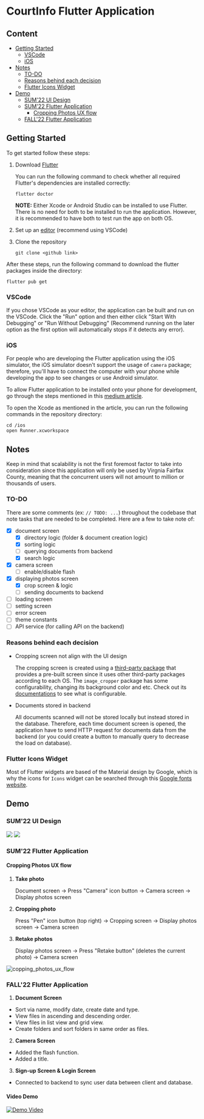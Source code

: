 <h1>CourtInfo Flutter Application </h1>

<h2> Content </h2>

- [Getting Started](#getting-started)
  - [VSCode](#vscode)
  - [iOS](#ios)
- [Notes](#notes)
  - [TO-DO](#to-do)
  - [Reasons behind each decision](#reasons-behind-each-decision)
  - [Flutter Icons Widget](#flutter-icons-widget)
- [Demo](#demo)
  - [SUM'22 UI Design](#sum22-ui-design)
  - [SUM'22 Flutter Application](#sum22-flutter-application)
    - [Cropping Photos UX flow](#cropping-photos-ux-flow)
  - [FALL'22 Flutter Application](#fall22-flutter-application)

## Getting Started
To get started follow these steps:
1. Download [Flutter](https://docs.flutter.dev/get-started/install)
   
   You can run the following command to check whether all required Flutter's dependencies are installed correctly:
   ```
   flutter doctor
   ```
   <b>NOTE:</b> Either Xcode or Android Studio can be installed to use Flutter. There is no need for both to be installed to run the application. However, it is recommended to have both to test run the app on both OS.
2. Set up an [editor](https://docs.flutter.dev/get-started/editor?tab=vscode) (recommend using VSCode)
3. Clone the repository
    ```
    git clone <github link>
    ```

After these steps, run the following command to download the flutter packages inside the directory:
```
flutter pub get
```

### VSCode
If you chose VSCode as your editor, the application can be built and run on the VSCode. Click the "Run" option and then either click "Start With Debugging" or "Run Without Debugging" (Recommend running on the later option as the first option will automatically stops if it detects any error).

### iOS
For people who are developing the Flutter application using the iOS simulator, the iOS simulator doesn't support the usage of `camera` package; therefore, you'll have to connect the computer with your phone while developing the app to see changes or use Android simulator. 

To allow Flutter application to be installed onto your phone for development, go through the steps mentioned in this [medium article](https://medium.com/front-end-weekly/how-to-test-your-flutter-ios-app-on-your-ios-device-75924bfd75a8).

To open the Xcode as mentioned in the article, you can run the following commands in the repository directory:
```
cd /ios
open Runner.xcworkspace
```

## Notes
Keep in mind that scalability is not the first foremost factor to take into consideration since this application will only be used by Virgnia Fairfax County, meaning that the concurrent users will not amount to million or thousands of users.
### TO-DO
There are some comments (ex: `// TODO: ...`) throughout the codebase that note tasks that are needed to be completed. Here are a few to take note of: 

- [x] document screen
  - [x] directory logic (folder & document creation logic)
  - [x] sorting logic
  - [ ] querying documents from backend
  - [x] search logic
- [x] camera screen
  - [ ] enable/disable flash
- [x] displaying photos screen
  - [x] crop screen & logic
  - [ ] sending documents to backend
- [ ] loading screen
- [ ] setting screen
- [ ] error screen
- [ ] theme constants
- [ ] API service (for calling API on the backend)

### Reasons behind each decision
- Cropping screen not align with the UI design

    The cropping screen is created using a [third-party package](https://pub.dev/packages/image_cropper) that provides a pre-built screen since it uses other third-party packages according to each OS. The `image_cropper` package has some configurability, changing its background color and etc. Check out its [documentations](https://pub.dev/packages/image_cropper#customization) to see what is configurable.
- Documents stored in backend
    
    All documents scanned will not be stored locally but instead stored in the database. Therefore, each time document screen is opened, the application have to send HTTP request for documents data from the backend (or you could create a button to manually query to decrease the load on database).

### Flutter Icons Widget

Most of Flutter widgets are based of the Material design by Google, which is why the icons for `Icons` widget can be searched through this [Google fonts website](https://fonts.google.com/icons).

## Demo
### SUM'22 UI Design 
<img src="https://i.imgur.com/RCiLISB.png" />
<img src="https://i.imgur.com/JS870jG.png" />

### SUM'22 Flutter Application
#### Cropping Photos UX flow
1. <b>Take photo</b>
   
   Document screen &#8594; Press "Camera" icon button &#8594; Camera screen &#8594; Display photos screen
2. <b>Cropping photo</b>
   
   Press "Pen" icon button (top right) &#8594; Cropping screen &#8594; Display photos screen &#8594; Camera screen
3. <b>Retake photos</b>
   
   Display photos screen &#8594; Press "Retake button" (deletes the current photo) &#8594; Camera screen

![copping_photos_ux_flow](https://user-images.githubusercontent.com/52475722/190462137-20411110-6fe0-40cf-b953-421a5b5b9c4c.gif)

### FALL'22 Flutter Application
1. <b>Document Screen</b>

  - Sort via name, modify date, create date and type. 
  - View files in ascending and descending order.
  - View files in list view and grid view.
  - Create folders and sort folders in same order as files. 
  
2. <b>Camera Screen</b>

  - Added the flash function.
  - Added a title. 
  
3. <b>Sign-up Screen & Login Screen</b>

  - Connected to backend to sync user data between client and database. 

#### Video Demo
[![Demo Video](https://img.youtube.com/vi/bBIdEcxFX9k/0.jpg)](https://www.youtube.com/watch?v=bBIdEcxFX9k)
